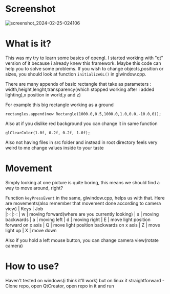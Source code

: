 # Screenshot
![screenshot_2024-02-25-024106](https://github.com/SAANN3/QtOpengl-try/assets/95036865/8d647e09-67bb-461a-82a9-5755ccc80548)
# What is it?
This was my try to learn some basics of opengl. I started working with "qt" version of it because i already knew this framework.
Maybe this code can help you to solve some problems. If you wish to change objects,position or sizes, you should look at function ```initializeGL()``` in glwindow.cpp.

There are many appends of basic rectangle that take as parameters : width,height,lenght,transparency(which stopped working after i added lighting),x position in world,y and z)

For example this big rectangle working as a ground
```
rectangles.append(new Rectangle(1000.0,0.5,1000.0,1.0,0.0,-10.0,0));
```
Also at if you dislike red background you can change it in same function
```
glClearColor(1.0f, 0.2f, 0.2f, 1.0f);
```
Also not having files in src folder and instead in root directory feels very weird to me
change values inside to your taste
# Movement
Simply looking at one picture is quite boring, this means we should find a way to move around, right?

Function ```keyPressEvent``` in the same, glwindow.cpp, helps us with that. Here are movements(also remember that movement done according to camera view)
| Keys | Job   
|:-:|:-: 
| w | moving forward(where are you currently looking)
| s | moving backwards
| a | moving left
| d | moving right
| E | move light position forward on x axis
| Q | move light position backwards on x axis
| Z | move light up
| X | move down

Also if you hold a left mouse button, you can change camera view(rotate camera)
# How to use?
Haven't tested on windows(i think it'll work) but on linux it straightforward - Clone repo, open QtCreator, open repo in it and run
